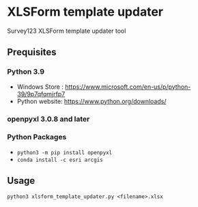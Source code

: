 # XLSForm template updater

Survey123 XLSForm template updater tool

## Prequisites

### Python 3.9 
* Windows Store : https://www.microsoft.com/en-us/p/python-39/9p7qfqmjrfp7
* Python website: https://www.python.org/downloads/
### openpyxl 3.0.8 and later


### Python Packages
* `python3 -m pip install openpyxl`
* `conda install -c esri arcgis`

## Usage

`python3 xlsform_template_updater.py <filename>.xlsx`

